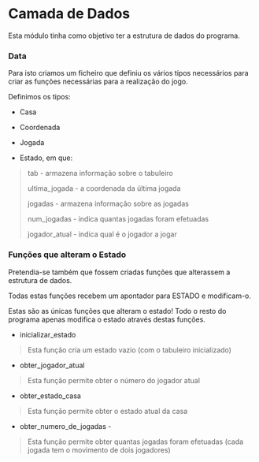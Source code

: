 # Camada de Dados

Esta módulo tinha como objetivo ter a estrutura de dados do programa.

### Data

Para isto criamos um ficheiro que definiu os vários tipos necessários para criar as funções necessárias para a realização do jogo.

Definimos os tipos:

- Casa

- Coordenada

- Jogada

- Estado, em que:

> tab - armazena informação sobre o tabuleiro
>
> ultima_jogada - a coordenada da última jogada
>
> jogadas - armazena informação sobre as jogadas
>
> num_jogadas - indica quantas jogadas foram efetuadas 
>
> jogador_atual - indica qual é o jogador a jogar


### Funções que alteram o Estado

Pretendia-se também que fossem criadas funções que alterassem a estrutura de dados.

Todas estas funções recebem um apontador para ESTADO e modificam-o. 

Estas são as únicas funções que alteram o estado! Todo o resto do programa apenas modifica o estado através destas funções.

- inicializar_estado
> Esta função cria um estado vazio (com o tabuleiro inicializado)

- obter_jogador_atual
> Esta função permite obter o número do jogador atual

- obter_estado_casa
> Esta função permite obter o estado atual da casa

- obter_numero_de_jogadas -
> Esta função permite obter quantas jogadas foram efetuadas (cada jogada tem o movimento de dois jogadores)
